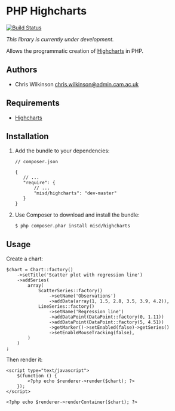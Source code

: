 PHP Highcharts
==============

[![Build Status](https://secure.travis-ci.org/misd-service-development/php-highcharts.png?branch=master)](http://travis-ci.org/misd-service-development/php-highcharts)

*This library is currently under development.*

Allows the programmatic creation of [Highcharts](http://www.highcharts.com/) in PHP.

Authors
-------

* Chris Wilkinson <chris.wilkinson@admin.cam.ac.uk>

Requirements
------------

* [Highcharts](http://www.highcharts.com/)

Installation
------------

 1. Add the bundle to your dependencies:

        // composer.json

        {
           // ...
           "require": {
               // ...
               "misd/highcharts": "dev-master"
           }
        }

 2. Use Composer to download and install the bundle:

        $ php composer.phar install misd/highcharts

Usage
-----

Create a chart:

    $chart = Chart::factory()
        ->setTitle('Scatter plot with regression line')
        ->addSeries(
            array(
                ScatterSeries::factory()
                    ->setName('Observations')
                    ->addData(array(1, 1.5, 2.8, 3.5, 3.9, 4.2)),
                LineSeries::factory()
                    ->setName('Regression line')
                    ->addDataPoint(DataPoint::factory(0, 1.11))
                    ->addDataPoint(DataPoint::factory(5, 4.51))
                    ->getMarker()->setEnabled(false)->getSeries()
                    ->setEnableMouseTracking(false),
            )
        )
    ;

Then render it:

    <script type="text/javascript">
        $(function () {
            <?php echo $renderer->render($chart); ?>
        });
    </script>

    <?php echo $renderer->renderContainer($chart); ?>
